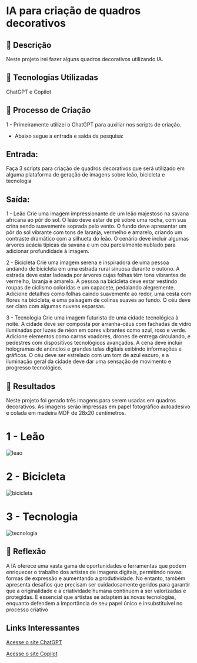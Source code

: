 # IA para criação de quadros decorativos

## 📒 Descrição
Neste projeto irei fazer alguns quadros decorativos utilizando IA.

## 🤖 Tecnologias Utilizadas
ChatGPT e Copilot

## 🧐 Processo de Criação
1 - Primeiramente utilizei o ChatGPT para auxiliar nos scripts de criação.
* Abaixo segue a entrada e saída da pesquisa:

## Entrada:
Faça 3 scripts para criação de quadros decorativos que será utilizado em alguma plataforma de geração de imagens sobre leão, bicicleta e tecnologia

## Saída:
1 - Leão
Crie uma imagem impressionante de um leão majestoso na savana africana ao pôr do sol. O leão deve estar de pé sobre uma rocha, com sua crina sendo suavemente soprada pelo vento. O fundo deve apresentar um pôr do sol vibrante com tons de laranja, vermelho e amarelo, criando um contraste dramático com a silhueta do leão. O cenário deve incluir algumas árvores acácia típicas da savana e um céu parcialmente nublado para adicionar profundidade à imagem.

2 - Bicicleta
Crie uma imagem serena e inspiradora de uma pessoa andando de bicicleta em uma estrada rural sinuosa durante o outono. A estrada deve estar ladeada por árvores cujas folhas têm tons vibrantes de vermelho, laranja e amarelo. A pessoa na bicicleta deve estar vestindo roupas de ciclismo coloridas e um capacete, pedalando alegremente. Adicione detalhes como folhas caindo suavemente ao redor, uma cesta com flores na bicicleta, e uma paisagem de colinas suaves ao fundo. O céu deve ser claro com algumas nuvens esparsas.

3 - Tecnologia
Crie uma imagem futurista de uma cidade tecnológica à noite. A cidade deve ser composta por arranha-céus com fachadas de vidro iluminadas por luzes de néon em cores vibrantes como azul, roxo e verde. Adicione elementos como carros voadores, drones de entrega circulando, e pedestres com dispositivos tecnológicos avançados. A cena deve incluir hologramas de anúncios e grandes telas digitais exibindo informações e gráficos. O céu deve ser estrelado com um tom de azul escuro, e a iluminação geral da cidade deve dar uma sensação de movimento e progresso tecnológico.


## 🚀 Resultados
Neste projeto foi gerado três imagens para serem usadas em quadros decorativos.
As imagens serão impressas em papel fotográfico autoadesivo e colada em madeira MDF de 28x20 centímetros.

# 1 - Leão
![leao](https://github.com/1709971/lab-natty-or-not/assets/80554521/0f27392e-7f21-42a6-8c5a-d5e95c636c91)

# 2 - Bicicleta
![bicicleta](https://github.com/1709971/lab-natty-or-not/assets/80554521/eacc98b7-171f-4d9b-bac7-560ee6b8aa62)

# 3 - Tecnologia

![tecnologia](https://github.com/1709971/lab-natty-or-not/assets/80554521/7c006d5b-e105-4cd8-a708-ac43f10eb7f1)


## 💭 Reflexão
A IA oferece uma vasta gama de oportunidades e ferramentas que podem enriquecer o trabalho dos artistas de imagens digitais, permitindo novas formas de expressão e aumentando a produtividade. No entanto, também apresenta desafios que precisam ser cuidadosamente geridos para garantir que a originalidade e a criatividade humana continuem a ser valorizadas e protegidas. É essencial que artistas se adaptem às novas tecnologias, enquanto defendem a importância de seu papel único e insubstituível no processo criativo


## Links Interessantes

[Acesse o site ChatGPT](https://chatgpt.com/)

[Acesse o site Copilot](https://copilot.microsoft.com/)


